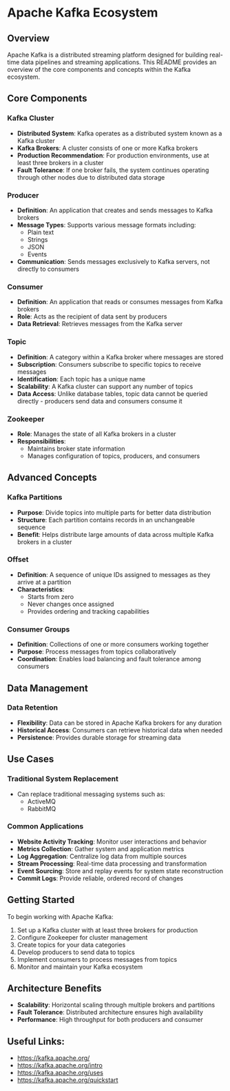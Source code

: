 # Apache Kafka Ecosystem

## Overview

Apache Kafka is a distributed streaming platform designed for building real-time data pipelines and streaming applications. This README provides an overview of the core components and concepts within the Kafka ecosystem.

## Core Components

### Kafka Cluster
- **Distributed System**: Kafka operates as a distributed system known as a Kafka cluster
- **Kafka Brokers**: A cluster consists of one or more Kafka brokers
- **Production Recommendation**: For production environments, use at least three brokers in a cluster
- **Fault Tolerance**: If one broker fails, the system continues operating through other nodes due to distributed data storage

### Producer
- **Definition**: An application that creates and sends messages to Kafka brokers
- **Message Types**: Supports various message formats including:
    - Plain text
    - Strings
    - JSON
    - Events
- **Communication**: Sends messages exclusively to Kafka servers, not directly to consumers

### Consumer
- **Definition**: An application that reads or consumes messages from Kafka brokers
- **Role**: Acts as the recipient of data sent by producers
- **Data Retrieval**: Retrieves messages from the Kafka server

### Topic
- **Definition**: A category within a Kafka broker where messages are stored
- **Subscription**: Consumers subscribe to specific topics to receive messages
- **Identification**: Each topic has a unique name
- **Scalability**: A Kafka cluster can support any number of topics
- **Data Access**: Unlike database tables, topic data cannot be queried directly - producers send data and consumers consume it

### Zookeeper
- **Role**: Manages the state of all Kafka brokers in a cluster
- **Responsibilities**:
    - Maintains broker state information
    - Manages configuration of topics, producers, and consumers

## Advanced Concepts

### Kafka Partitions
- **Purpose**: Divide topics into multiple parts for better data distribution
- **Structure**: Each partition contains records in an unchangeable sequence
- **Benefit**: Helps distribute large amounts of data across multiple Kafka brokers in a cluster

### Offset
- **Definition**: A sequence of unique IDs assigned to messages as they arrive at a partition
- **Characteristics**:
    - Starts from zero
    - Never changes once assigned
    - Provides ordering and tracking capabilities

### Consumer Groups
- **Definition**: Collections of one or more consumers working together
- **Purpose**: Process messages from topics collaboratively
- **Coordination**: Enables load balancing and fault tolerance among consumers

## Data Management

### Data Retention
- **Flexibility**: Data can be stored in Apache Kafka brokers for any duration
- **Historical Access**: Consumers can retrieve historical data when needed
- **Persistence**: Provides durable storage for streaming data

## Use Cases

### Traditional System Replacement
- Can replace traditional messaging systems such as:
    - ActiveMQ
    - RabbitMQ

### Common Applications
- **Website Activity Tracking**: Monitor user interactions and behavior
- **Metrics Collection**: Gather system and application metrics
- **Log Aggregation**: Centralize log data from multiple sources
- **Stream Processing**: Real-time data processing and transformation
- **Event Sourcing**: Store and replay events for system state reconstruction
- **Commit Logs**: Provide reliable, ordered record of changes

## Getting Started

To begin working with Apache Kafka:

1. Set up a Kafka cluster with at least three brokers for production
2. Configure Zookeeper for cluster management
3. Create topics for your data categories
4. Develop producers to send data to topics
5. Implement consumers to process messages from topics
6. Monitor and maintain your Kafka ecosystem

## Architecture Benefits

- **Scalability**: Horizontal scaling through multiple brokers and partitions
- **Fault Tolerance**: Distributed architecture ensures high availability
- **Performance**: High throughput for both producers and consumer


## Useful Links:

- https://kafka.apache.org/
- https://kafka.apache.org/intro
- https://kafka.apache.org/uses
- https://kafka.apache.org/quickstart